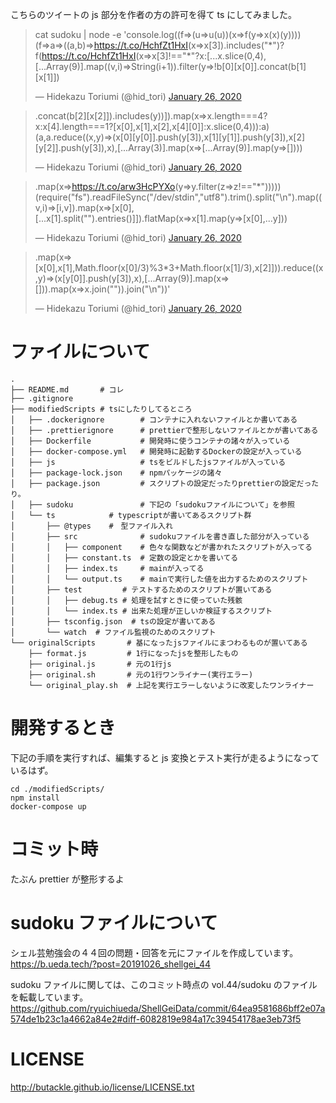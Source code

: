 こちらのツイートの js 部分を作者の方の許可を得て ts にしてみました。

<blockquote class="twitter-tweet"><p lang="und" dir="ltr">cat sudoku | node -e &#39;console.log((f=&gt;(u=&gt;u(u))(x=&gt;f(y=&gt;x(x)(y))))(f=&gt;a=&gt;((a,b)=&gt;<a href="https://t.co/HchfZt1HxI">https://t.co/HchfZt1HxI</a>(x=&gt;x[3]).includes(&quot;*&quot;)?f(<a href="https://t.co/HchfZt1HxI">https://t.co/HchfZt1HxI</a>(x=&gt;x[3]!==&quot;*&quot;?x:[...x.slice(0,4),[...Array(9)].map((v,i)=&gt;String(i+1)).filter(y=&gt;!b[0][x[0]].concat(b[1][x[1]])</p>&mdash; Hidekazu Toriumi (@hid_tori) <a href="https://twitter.com/hid_tori/status/1221415626465349635?ref_src=twsrc%5Etfw">January 26, 2020</a></blockquote> <script async src="https://platform.twitter.com/widgets.js" charset="utf-8"></script>
<blockquote class="twitter-tweet"><p lang="es" dir="ltr">.concat(b[2][x[2]]).includes(y))]).map(x=&gt;x.length===4?x:x[4].length===1?[x[0],x[1],x[2],x[4][0]]:x.slice(0,4))):a)(a,a.reduce((x,y)=&gt;(x[0][y[0]].push(y[3]),x[1][y[1]].push(y[3]),x[2][y[2]].push(y[3]),x),[...Array(3)].map(x=&gt;[...Array(9)].map(y=&gt;[])))</p>&mdash; Hidekazu Toriumi (@hid_tori) <a href="https://twitter.com/hid_tori/status/1221415683289780225?ref_src=twsrc%5Etfw">January 26, 2020</a></blockquote> <script async src="https://platform.twitter.com/widgets.js" charset="utf-8"></script>
<blockquote class="twitter-tweet"><p lang="en" dir="ltr">.map(x=&gt;<a href="https://t.co/arw3HcPYXo">https://t.co/arw3HcPYXo</a>(y=&gt;y.filter(z=&gt;z!==&quot;*&quot;)))))(require(&quot;fs&quot;).readFileSync(&quot;/dev/stdin&quot;,&quot;utf8&quot;).trim().split(&quot;\n&quot;).map((v,i)=&gt;[i,v]).map(x=&gt;[x[0],[...x[1].split(&quot;&quot;).entries()]]).flatMap(x=&gt;x[1].map(y=&gt;[x[0],...y]))</p>&mdash; Hidekazu Toriumi (@hid_tori) <a href="https://twitter.com/hid_tori/status/1221415737375412224?ref_src=twsrc%5Etfw">January 26, 2020</a></blockquote> <script async src="https://platform.twitter.com/widgets.js" charset="utf-8"></script>
<blockquote class="twitter-tweet"><p lang="en" dir="ltr">.map(x=&gt;[x[0],x[1],Math.floor(x[0]/3)%3*3+Math.floor(x[1]/3),x[2]])).reduce((x,y)=&gt;(x[y[0]].push(y[3]),x),[...Array(9)].map(x=&gt;[])).map(x=&gt;x.join(&quot;&quot;)).join(&quot;\n&quot;))&#39;</p>&mdash; Hidekazu Toriumi (@hid_tori) <a href="https://twitter.com/hid_tori/status/1221415770795728898?ref_src=twsrc%5Etfw">January 26, 2020</a></blockquote> <script async src="https://platform.twitter.com/widgets.js" charset="utf-8"></script>

# ファイルについて

```shell
.
├── README.md       # コレ
├── .gitignore
├── modifiedScripts # tsにしたりしてるところ
│   ├── .dockerignore        # コンテナに入れないファイルとか書いてある
│   ├── .prettierignore      # prettierで整形しないファイルとかが書いてある
│   ├── Dockerfile           # 開発時に使うコンテナの諸々が入っている
│   ├── docker-compose.yml   # 開発時に起動するDockerの設定が入っている
│   ├── js                   # tsをビルドしたjsファイルが入っている
│   ├── package-lock.json    # npmパッケージの諸々
│   ├── package.json         # スクリプトの設定だったりprettierの設定だったり。
│   ├── sudoku               # 下記の「sudokuファイルについて」を参照
│   └── ts            # typescriptが書いてあるスクリプト群
│       ├── @types    #　型ファイル入れ
│       ├── src              # sudokuファイルを書き直した部分が入っている
│       │   ├── component    # 色々な関数などが書かれたスクリプトが入ってる
│       │   ├── constant.ts  # 定数の設定とかを書いてる
│       │   ├── index.ts     # mainが入ってる
│       │   └── output.ts    # mainで実行した値を出力するためのスクリプト
│       ├── test         # テストするためのスクリプトが置いてある
│       │   ├── debug.ts # 処理を試すときに使っていた残骸
│       │   └── index.ts # 出来た処理が正しいか検証するスクリプト
│       ├── tsconfig.json  # tsの設定が書いてある
│       └── watch  # ファイル監視のためのスクリプト
└── originalScripts       # 基になったjsファイルにまつわるものが置いてある
    ├── format.js         # 1行になったjsを整形したもの
    ├── original.js       # 元の1行js
    ├── original.sh       # 元の1行ワンライナー(実行エラー)
    └── original_play.sh  # 上記を実行エラーしないように改変したワンライナー
```

# 開発するとき

下記の手順を実行すれば、編集すると js 変換とテスト実行が走るようになっているはず。

```
cd ./modifiedScripts/
npm install
docker-compose up
```

# コミット時

たぶん prettier が整形するよ

# sudoku ファイルについて

シェル芸勉強会の４４回の問題・回答を元にファイルを作成しています。
https://b.ueda.tech/?post=20191026_shellgei_44

sudoku ファイルに関しては、このコミット時点の vol.44/sudoku のファイルを転載しています。
https://github.com/ryuichiueda/ShellGeiData/commit/64ea9581686bff2e07a574de1b23c1a4662a84e2#diff-6082819e984a17c39454178ae3eb73f5

# LICENSE

http://butackle.github.io/license/LICENSE.txt
